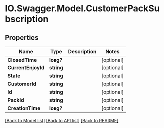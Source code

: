 # IO.Swagger.Model.CustomerPackSubscription
## Properties

Name | Type | Description | Notes
------------ | ------------- | ------------- | -------------
**ClosedTime** | **long?** |  | [optional] 
**CurrentEnjoyId** | **string** |  | [optional] 
**State** | **string** |  | [optional] 
**CustomerId** | **string** |  | [optional] 
**Id** | **string** |  | [optional] 
**PackId** | **string** |  | [optional] 
**CreationTime** | **long?** |  | [optional] 

[[Back to Model list]](../README.md#documentation-for-models) [[Back to API list]](../README.md#documentation-for-api-endpoints) [[Back to README]](../README.md)

